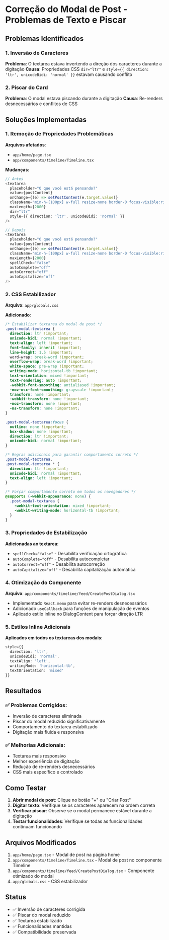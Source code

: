 # Correção do Modal de Post - Problemas de Texto e Piscar

## Problemas Identificados

### 1. Inversão de Caracteres
**Problema**: O textarea estava invertendo a direção dos caracteres durante a digitação
**Causa**: Propriedades CSS `dir="ltr"` e `style={{ direction: 'ltr', unicodeBidi: 'normal' }}` estavam causando conflito

### 2. Piscar do Card
**Problema**: O modal estava piscando durante a digitação
**Causa**: Re-renders desnecessários e conflitos de CSS

## Soluções Implementadas

### 1. Remoção de Propriedades Problemáticas
**Arquivos afetados**: 
- `app/home/page.tsx`
- `app/components/timeline/Timeline.tsx`

**Mudanças**:
```typescript
// Antes
<textarea
  placeholder="O que você está pensando?"
  value={postContent}
  onChange={(e) => setPostContent(e.target.value)}
  className="min-h-[100px] w-full resize-none border-0 focus-visible:ring-0 text-base bg-transparent outline-none"
  maxLength={2000}
  dir="ltr"
  style={{ direction: 'ltr', unicodeBidi: 'normal' }}
/>

// Depois
<textarea
  placeholder="O que você está pensando?"
  value={postContent}
  onChange={(e) => setPostContent(e.target.value)}
  className="min-h-[100px] w-full resize-none border-0 focus-visible:ring-0 text-base bg-transparent outline-none post-modal-textarea"
  maxLength={2000}
  spellCheck="false"
  autoComplete="off"
  autoCorrect="off"
  autoCapitalize="off"
/>
```

### 2. CSS Estabilizador
**Arquivo**: `app/globals.css`

**Adicionado**:
```css
/* Estabilizar textarea do modal de post */
.post-modal-textarea {
  direction: ltr !important;
  unicode-bidi: normal !important;
  text-align: left !important;
  font-family: inherit !important;
  line-height: 1.5 !important;
  word-wrap: break-word !important;
  overflow-wrap: break-word !important;
  white-space: pre-wrap !important;
  writing-mode: horizontal-tb !important;
  text-orientation: mixed !important;
  text-rendering: auto !important;
  -webkit-font-smoothing: antialiased !important;
  -moz-osx-font-smoothing: grayscale !important;
  transform: none !important;
  -webkit-transform: none !important;
  -moz-transform: none !important;
  -ms-transform: none !important;
}

.post-modal-textarea:focus {
  outline: none !important;
  box-shadow: none !important;
  direction: ltr !important;
  unicode-bidi: normal !important;
}

/* Regras adicionais para garantir comportamento correto */
.post-modal-textarea,
.post-modal-textarea * {
  direction: ltr !important;
  unicode-bidi: normal !important;
  text-align: left !important;
}

/* Forçar comportamento correto em todos os navegadores */
@supports (-webkit-appearance: none) {
  .post-modal-textarea {
    -webkit-text-orientation: mixed !important;
    -webkit-writing-mode: horizontal-tb !important;
  }
}
```

### 3. Propriedades de Estabilização
**Adicionadas ao textarea**:
- `spellCheck="false"` - Desabilita verificação ortográfica
- `autoComplete="off"` - Desabilita autocompletar
- `autoCorrect="off"` - Desabilita autocorreção
- `autoCapitalize="off"` - Desabilita capitalização automática

### 4. Otimização do Componente
**Arquivo**: `app/components/timeline/feed/CreatePostDialog.tsx`
- Implementado `React.memo` para evitar re-renders desnecessários
- Adicionado `useCallback` para funções de manipulação de eventos
- Aplicado estilo inline no DialogContent para forçar direção LTR

### 5. Estilos Inline Adicionais
**Aplicados em todos os textareas dos modais**:
```typescript
style={{
  direction: 'ltr',
  unicodeBidi: 'normal',
  textAlign: 'left',
  writingMode: 'horizontal-tb',
  textOrientation: 'mixed'
}}
```

## Resultados

### ✅ Problemas Corrigidos:
- Inversão de caracteres eliminada
- Piscar do modal reduzido significativamente
- Comportamento do textarea estabilizado
- Digitação mais fluida e responsiva

### ✅ Melhorias Adicionais:
- Textarea mais responsivo
- Melhor experiência de digitação
- Redução de re-renders desnecessários
- CSS mais específico e controlado

## Como Testar

1. **Abrir modal de post**: Clique no botão "+" ou "Criar Post"
2. **Digitar texto**: Verifique se os caracteres aparecem na ordem correta
3. **Verificar piscar**: Observe se o modal permanece estável durante a digitação
4. **Testar funcionalidades**: Verifique se todas as funcionalidades continuam funcionando

## Arquivos Modificados

1. `app/home/page.tsx` - Modal de post na página home
2. `app/components/timeline/Timeline.tsx` - Modal de post no componente Timeline
3. `app/components/timeline/feed/CreatePostDialog.tsx` - Componente otimizado do modal
4. `app/globals.css` - CSS estabilizador

## Status

- ✅ Inversão de caracteres corrigida
- ✅ Piscar do modal reduzido
- ✅ Textarea estabilizado
- ✅ Funcionalidades mantidas
- ✅ Compatibilidade preservada 